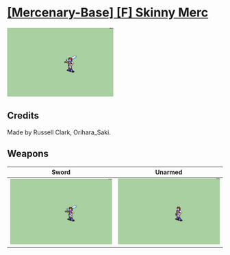 # [\[Mercenary-Base\] \[F\] Skinny Merc](./%5BMercenary-Base%5D%20%5BF%5D%20Skinny%20Merc)

<img src="./1.%20Sword/Sword_000.png" alt="[Mercenary-Base] [F] Skinny Merc standing" />

## Credits

Made by Russell Clark, Orihara_Saki.

## Weapons


|Sword |Unarmed |
|  :---: | :---: |
| <img alt="Sword animation" src="./1.%20Sword/Sword.gif" /> | <img alt="Unarmed animation" src="./8.%20Unarmed/Unarmed.gif" /> |
